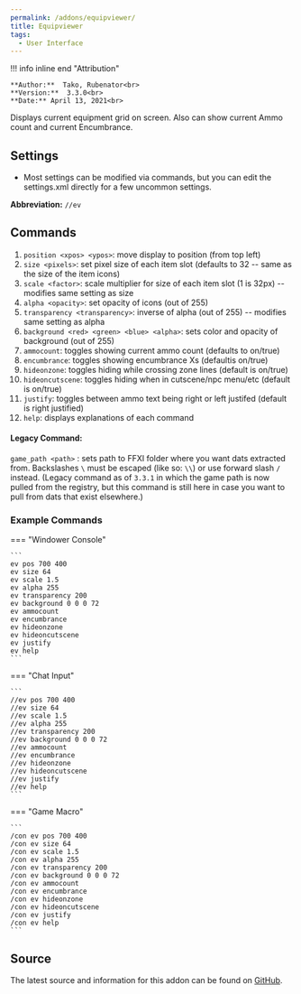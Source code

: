 ```yaml
---
permalink: /addons/equipviewer/
title: Equipviewer
tags:
  - User Interface
---
```


!!! info inline end "Attribution"

    **Author:**  Tako, Rubenator<br>
    **Version:**  3.3.0<br>
    **Date:** April 13, 2021<br>

Displays current equipment grid on screen. Also can show current Ammo count and current Encumbrance.

## Settings

* Most settings can be modified via commands, but you can edit the settings.xml directly for a few uncommon settings.

**Abbreviation:** `//ev`

## Commands
1. `position <xpos> <ypos>`: move display to position (from top left)
2. `size <pixels>`: set pixel size of each item slot (defaults to 32 -- same as the size of the item icons)
3. `scale <factor>`: scale multiplier for size of each item slot (1 is 32px) -- modifies same setting as size
4. `alpha <opacity>`: set opacity of icons (out of 255)
5. `transparency <transparency>`: inverse of alpha (out of 255) -- modifies same setting as alpha
6. `background <red> <green> <blue> <alpha>`: sets color and opacity of background (out of 255)
7. `ammocount`: toggles showing current ammo count (defaults to on/true)
8. `encumbrance`: toggles showing encumbrance Xs (defaultis on/true)
9. `hideonzone`: toggles hiding while crossing zone lines (default is on/true)
10. `hideoncutscene`: toggles hiding when in cutscene/npc menu/etc (default is on/true)
11. `justify`: toggles between ammo text being right or left justifed (default is right justified)
12. `help`: displays explanations of each command

#### Legacy Command:

`game_path <path>`
:   sets path to FFXI folder where you want dats extracted from. Backslashes `\` must be escaped (like so: `\\`) or use forward slash `/` instead. (Legacy command as of `3.3.1` in which the game path is now pulled from the registry, but this command is still here in case you want to pull from dats that exist elsewhere.)
	
### Example Commands

=== "Windower Console"

    ```
    ev pos 700 400
    ev size 64
    ev scale 1.5
    ev alpha 255
    ev transparency 200
    ev background 0 0 0 72
    ev ammocount
    ev encumbrance
    ev hideonzone
    ev hideoncutscene
    ev justify
    ev help
    ```

=== "Chat Input"

    ```
    //ev pos 700 400
    //ev size 64
    //ev scale 1.5
    //ev alpha 255
    //ev transparency 200
    //ev background 0 0 0 72
    //ev ammocount
    //ev encumbrance
    //ev hideonzone
    //ev hideoncutscene
    //ev justify
    //ev help
    ```

=== "Game Macro"

    ```
    /con ev pos 700 400
    /con ev size 64
    /con ev scale 1.5
    /con ev alpha 255
    /con ev transparency 200
    /con ev background 0 0 0 72
    /con ev ammocount
    /con ev encumbrance
    /con ev hideonzone
    /con ev hideoncutscene
    /con ev justify
    /con ev help
    ```

## Source
The latest source and information for this addon can be found on [GitHub](https://github.com/Windower/Lua/tree/live/addons/equipviewer).
